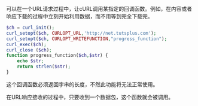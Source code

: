 可以在一个URL请求过程中，让cURL调用某指定的回调函数。例如，在内容或者响应下载的过程中立刻开始利用数据，而不用等到完全下载完。

```php
$ch = curl_init();
curl_setopt($ch, CURLOPT_URL,'http://net.tutsplus.com');
curl_setopt($ch, CURLOPT_WRITEFUNCTION,"progress_function");
curl_exec($ch);
curl_close ($ch);
function progress_function($ch,$str) {
    echo $str;
    return strlen($str);
}
```

这个回调函数必须返回字串的长度，不然此功能将无法正常使用。

在URL响应接收的过程中，只要收到一个数据包，这个函数就会被调用。